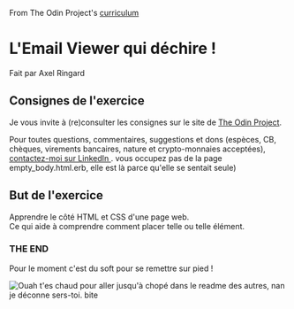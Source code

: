 From The Odin Project's [curriculum](http://www.theodinproject.com/courses/web-development-101/lessons/html-css)

# L'Email Viewer qui déchire !
Fait par Axel Ringard

## Consignes de l'exercice

Je vous invite à (re)consulter les consignes sur le site de <a href="http://www.theodinproject.com/courses/web-development-101/lessons/html-css">The Odin Project</a>.

Pour toutes questions, commentaires, suggestions et dons (espèces, CB, chèques, virements bancaires, nature et crypto-monnaies acceptées), <a href="https://fr.linkedin.com/in/axel-ringard-307865178"> contactez-moi sur LinkedIn </a>.
vous occupez pas de la page empty_body.html.erb, elle est là parce qu'elle se sentait seule)

## But de l'exercice

Apprendre le côté HTML et CSS d'une page web. <br>
Ce qui aide à comprendre comment placer telle ou telle élément.


### THE END

Pour le moment c'est du soft pour se remettre sur pied !

<img src="https://media3.giphy.com/media/QHE5gWI0QjqF2/giphy.gif?cid=3640f6095c5afa536a6a62486b02d997" alt="Ouah t'es chaud pour aller jusqu'à chopé dans le readme des autres, nan je déconne sers-toi. bite">
